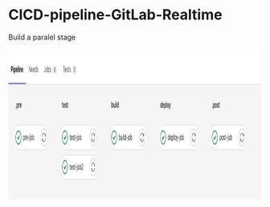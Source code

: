 # CICD-pipeline-GitLab-Realtime

Build a paralel stage

<p align="center">
  <img width="960" height="300" src="https://github.com/Foroozani/CICD-pipeline-GitLab-Realtime/blob/main/images/img1.png">
</p>
